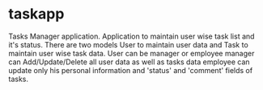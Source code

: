 # taskapp
Tasks Manager application.
Application to maintain user wise task list and it's status.
There are two models User to maintain user data and Task to maintain user wise task data.
User can be manager or employee
manager can Add/Update/Delete all user data as well as tasks data
employee can update only his personal information and 'status' and 'comment' fields of tasks.
